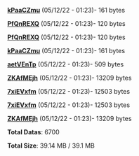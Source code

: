 [**kPaaCZmu**](/data/kPaaCZmu.txt) (05/12/22 - 01:23)- 161 bytes

[**PfQnREXQ**](/data/PfQnREXQ.txt) (05/12/22 - 01:23)- 120 bytes

[**PfQnREXQ**](/data/PfQnREXQ.txt) (05/12/22 - 01:23)- 120 bytes

[**kPaaCZmu**](/data/kPaaCZmu.txt) (05/12/22 - 01:23)- 161 bytes

[**aetVEnTp**](/data/aetVEnTp.txt) (05/12/22 - 01:23)- 509 bytes

[**ZKAfMEjh**](/data/ZKAfMEjh.txt) (05/12/22 - 01:23)- 13209 bytes

[**7xiEVxfm**](/data/7xiEVxfm.txt) (05/12/22 - 01:23)- 12503 bytes

[**7xiEVxfm**](/data/7xiEVxfm.txt) (05/12/22 - 01:23)- 12503 bytes

[**ZKAfMEjh**](/data/ZKAfMEjh.txt) (05/12/22 - 01:23)- 13209 bytes

**Total Datas**: 6700

**Total Size**: 39.14 MB / 39.1 MB